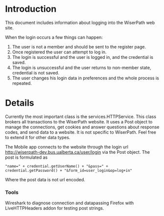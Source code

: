 # Introduction #

This document includes information about logging into the WiserPath web site.

When the login occurs a few things can happen:
  1. The user is not a member and should be sent to the register page.
  1. Once registered the user can attempt to log in.
  1. The login is successful and the user is logged in, and the credential is saved.
  1. The login is unsuccessful and the user returns to non-member state, credential is not saved.
  1. The user changes his login data in preferences and the whole process is repeated.

# Details #

Currently the most important class is the services.HTTPService. This class brokers all transactions to the WiserPath website. It uses a Post object to manage the connections, get cookies and answer questions about response codes, and send data to a website. It is not specific to WiserPath. Feel free to extend it for other data types.

The Mobile app connects to the website through the login url http://wiserpath-dev.bus.ualberta.ca/user/login via the Post object. The post is formulated as
```
"name=" + credential.getUserName() + "&pass=" + credential.getPassword() + "&form_id=user_login&op=log+in" 
```
Where the post data is not url encoded.

### Tools ###
Wireshark to diagnose connection and datapassing
Firefox with LiveHTTPHeaders addon for testing post strings.